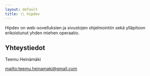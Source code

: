 ```yaml
---
layout: default
title: \\ hipdev
---
```

Hipdev on web-sovelluksien ja sivustojen ohjelmointiin sekä ylläpitoon erikoistunut yhden miehen operaatio.

## Yhteystiedot

Teemu Heinämäki

<mailto:teemu.heinamaki@gmail.com>